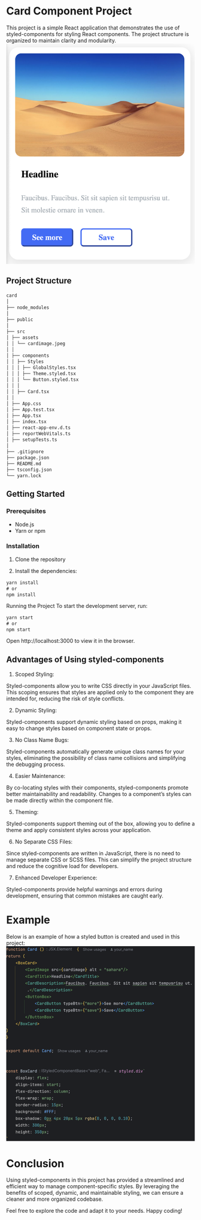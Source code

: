 # Card Component Project

This project is a simple React application that demonstrates the use of styled-components for styling React components. The project structure is organized to maintain clarity and modularity.
<picture>
  <source media="(prefers-color-scheme: dark)" srcset="./src/assets/card.png">
  <source media="(prefers-color-scheme: light)" srcset="./src/assets/card.png">
  <img alt="Code" src="./src/assets/card.png">
</picture>


## Project Structure
```
card
│
├── node_modules
│
├── public
│
├── src
│ ├── assets
│ │ └── cardimage.jpeg
│ │
│ ├── components
│ │ ├── Styles
│ │ │ ├── GlobalStyles.tsx
│ │ │ ├── Theme.styled.tsx
│ │ │ └── Button.styled.tsx
│ │ │
│ │ ├── Card.tsx
│ │
│ ├── App.css
│ ├── App.test.tsx
│ ├── App.tsx
│ ├── index.tsx
│ ├── react-app-env.d.ts
│ ├── reportWebVitals.ts
│ ├── setupTests.ts
│
├── .gitignore
├── package.json
├── README.md
├── tsconfig.json
└── yarn.lock
```

## Getting Started

### Prerequisites

- Node.js
- Yarn or npm

### Installation

1. Clone the repository

2. Install the dependencies:
````
yarn install
# or
npm install
````

Running the Project
To start the development server, run:
````
yarn start
# or
npm start
````
Open http://localhost:3000 to view it in the browser.

## Advantages of Using styled-components

1. Scoped Styling:

Styled-components allow you to write CSS directly in your JavaScript files. This scoping ensures that styles are applied only to the component they are intended for, reducing the risk of style conflicts.

2. Dynamic Styling:

Styled-components support dynamic styling based on props, making it easy to change styles based on component state or props.

3. No Class Name Bugs:

Styled-components automatically generate unique class names for your styles, eliminating the possibility of class name collisions and simplifying the debugging process.

4. Easier Maintenance:

By co-locating styles with their components, styled-components promote better maintainability and readability. Changes to a component’s styles can be made directly within the component file.

5. Theming:

Styled-components support theming out of the box, allowing you to define a theme and apply consistent styles across your application.

6. No Separate CSS Files:

Since styled-components are written in JavaScript, there is no need to manage separate CSS or SCSS files. This can simplify the project structure and reduce the cognitive load for developers.

7. Enhanced Developer Experience:

Styled-components provide helpful warnings and errors during development, ensuring that common mistakes are caught early.

# Example

Below is an example of how a styled button is created and used in this project:
<picture>
  <source media="(prefers-color-scheme: dark)" srcset="./src/assets/2.png">
  <source media="(prefers-color-scheme: light)" srcset="./src/assets/2.png">
  <img alt="Code example 1" src="./src/assets/2.png">
</picture>

# Conclusion
Using styled-components in this project has provided a streamlined and efficient way to manage component-specific styles. By leveraging the benefits of scoped, dynamic, and maintainable styling, we can ensure a cleaner and more organized codebase.

Feel free to explore the code and adapt it to your needs. Happy coding!





